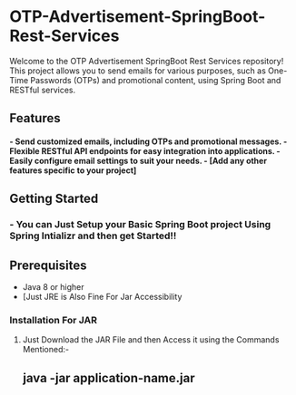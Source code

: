 # OTP-Advertisement-SpringBoot-Rest-Services

Welcome to the OTP Advertisement SpringBoot Rest Services repository! This project allows you to send emails for various purposes, such as One-Time Passwords (OTPs) and promotional content, using Spring Boot and RESTful services.
 

## Features

<h4>- Send customized emails, including OTPs and promotional messages.
- Flexible RESTful API endpoints for easy integration into applications.
- Easily configure email settings to suit your needs.
- [Add any other features specific to your project]</h4>

## Getting Started
 <h3>- You can Just Setup your Basic Spring Boot project Using Spring Intializr and then get Started!!</h3>
 
## Prerequisites

- Java 8 or higher
- [Just JRE is Also Fine For Jar Accessibility

### Installation For JAR

1. Just Download the JAR File and then Access it using the Commands Mentioned:-
   <h2>java -jar application-name.jar</h2> 
